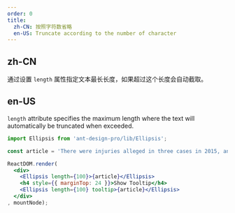 ```yaml
---
order: 0
title: 
  zh-CN: 按照字符数省略
  en-US: Truncate according to the number of character
---
```


## zh-CN

通过设置 `length` 属性指定文本最长长度，如果超过这个长度会自动截取。

## en-US

`length` attribute specifies the maximum length where the text will automatically be truncated when exceeded.

````jsx
import Ellipsis from 'ant-design-pro/lib/Ellipsis';

const article = 'There were injuries alleged in three cases in 2015, and a fourth incident in September, according to the safety recall report. After meeting with US regulators in October, the firm decided to issue a voluntary recall.';

ReactDOM.render(
  <div>
    <Ellipsis length={100}>{article}</Ellipsis>
    <h4 style={{ marginTop: 24 }}>Show Tooltip</h4>
    <Ellipsis length={100} tooltip>{article}</Ellipsis>
  </div>
, mountNode);
````
